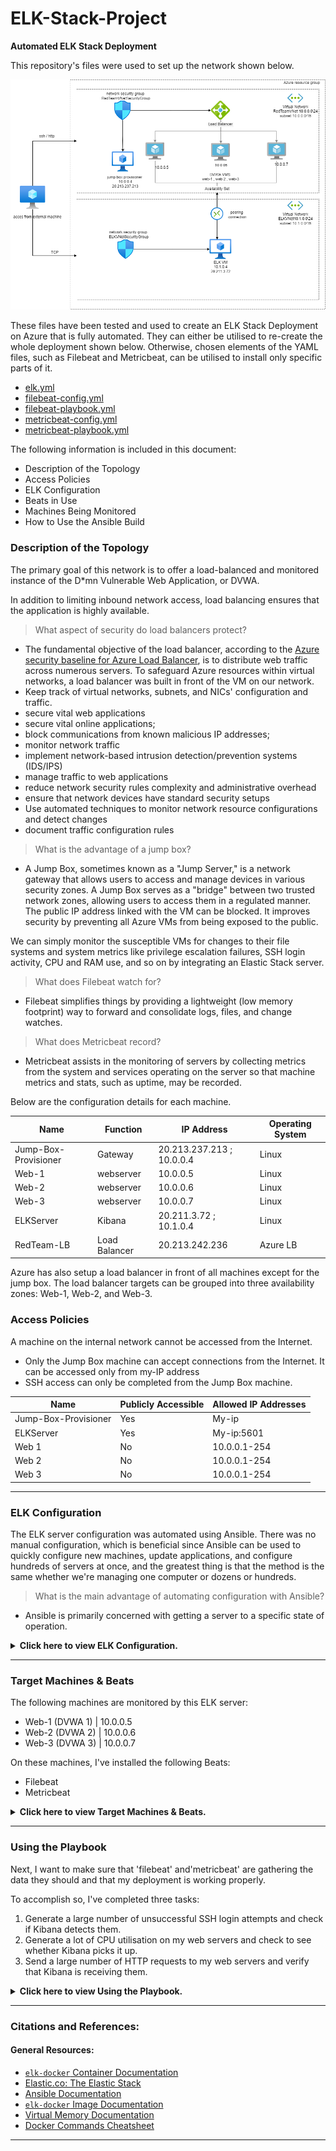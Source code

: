 # ELK-Stack-Project

**Automated ELK Stack Deployment**

This repository's files were used to set up the network shown below.

![vNet Diagram](./Resources/Diagrams/elk.png)

These files have been tested and used to create an ELK Stack Deployment on Azure that is fully automated. They can either be utilised to re-create the whole deployment shown below. Otherwise, chosen elements of the YAML files, such as Filebeat and Metricbeat, can be utilised to install only specific parts of it.

- [elk.yml](./Ansible/elk.yml)
- [filebeat-config.yml](./Ansible/filebeat-config.yml)
- [filebeat-playbook.yml](./Ansible/filebeat-playbook.yml)
- [metricbeat-config.yml](./Ansible/metricbeat-config.yml)
- [metricbeat-playbook.yml](./Ansible/metricbeat-playbook.yml)

The following information is included in this document: 

- Description of the Topology
- Access Policies
- ELK Configuration
- Beats in Use
- Machines Being Monitored
- How to Use the Ansible Build

### Description of the Topology

The primary goal of this network is to offer a load-balanced and monitored instance of the D\*mn Vulnerable Web Application, or DVWA. 

In addition to limiting inbound network access, load balancing ensures that the application is highly available. 


> What aspect of security do load balancers protect?

- The fundamental objective of the load balancer, according to the [Azure security baseline for Azure Load Balancer](https://bit.ly/3AnSRPV), is to distribute web traffic across numerous servers. To safeguard Azure resources within virtual networks, a load balancer was built in front of the VM on our network. 
- Keep track of virtual networks, subnets, and NICs' configuration and traffic. 
- secure vital web applications 
- secure vital online applications; 
- block communications from known malicious IP addresses;
- monitor network traffic 
- implement network-based intrusion detection/prevention systems (IDS/IPS) 
- manage traffic to web applications 
- reduce network security rules complexity and administrative overhead 
- ensure that network devices have standard security setups 
- Use automated techniques to monitor network resource configurations and detect changes 
- document traffic configuration rules

> What is the advantage of a jump box?

- A Jump Box, sometimes known as a "Jump Server," is a network gateway that allows users to access and manage devices in various security zones. A Jump Box serves as a "bridge" between two trusted network zones, allowing users to access them in a regulated manner. The public IP address linked with the VM can be blocked. It improves security by preventing all Azure VMs from being exposed to the public. 

We can simply monitor the susceptible VMs for changes to their file systems and system metrics like privilege escalation failures, SSH login activity, CPU and RAM use, and so on by integrating an Elastic Stack server.

> What does Filebeat watch for?

- Filebeat simplifies things by providing a lightweight (low memory footprint) way to forward and consolidate logs, files, and change watches.

> What does Metricbeat record?

- Metricbeat assists in the monitoring of servers by collecting metrics from the system and services operating on the server so that machine metrics and stats, such as uptime, may be recorded. 

Below are the configuration details for each machine.

| Name                 | Function      | IP Address                | Operating System |
| -------------------- | ------------- | ------------------------- | ---------------- |
| Jump-Box-Provisioner | Gateway       | 20.213.237.213 ; 10.0.0.4 | Linux            |
| Web-1                | webserver     | 10.0.0.5                  | Linux            |
| Web-2                | webserver     | 10.0.0.6                  | Linux            |
| Web-3                | webserver     | 10.0.0.7                  | Linux            |
| ELKServer            | Kibana        | 20.211.3.72 ; 10.1.0.4    | Linux            |
| RedTeam-LB           | Load Balancer | 20.213.242.236            | Azure LB         |

Azure has also setup a load balancer in front of all machines except for the jump box. The load balancer targets can be grouped into three availability zones: Web-1, Web-2, and Web-3.

### Access Policies

A machine on the internal network cannot be accessed from the Internet. 
- Only the Jump Box machine can accept connections from the Internet. It can be accessed only from my-IP address 
- SSH access can only be completed from the Jump Box machine.

| Name                 | Publicly Accessible | Allowed IP Addresses |
| -------------------- | ------------------- | -------------------- |
| Jump-Box-Provisioner | Yes                 | My-ip                |
| ELKServer            | Yes                 | My-ip:5601           |
| Web 1                | No                  | 10.0.0.1-254         |
| Web 2                | No                  | 10.0.0.1-254         |
| Web 3                | No                  | 10.0.0.1-254         |

---

### ELK Configuration

The ELK server configuration was automated using Ansible. There was no manual configuration, which is beneficial since Ansible can be used to quickly configure new machines, update applications, and configure hundreds of servers at once, and the greatest thing is that the method is the same whether we're managing one computer or dozens or hundreds.

> What is the main advantage of automating configuration with Ansible?

- Ansible is primarily concerned with getting a server to a specific state of operation.

<details>
<summary> <b> Click here to view ELK Configuration. </b> </summary>

---

Within the virtual network, we'll set up an ELK server. Specifically, 

- Created a new virtual machine on our virtual network. 
- Configured and installed an ELK instance using an Ansible play. 
- Access to the new server is restricted.

#### Deployed a new VM on our virtual network.

1. Make a new vNet in the same resource group as the one we've been using.

- Make sure this vNet is in a separate area than our other VMs; the region we choose isn't critical as long as it's in a different US region than our other resources; the rest of the settings can be left at default. 

- In this case, IP Addressing has created a new network space of 10.1.0.0/16 automatically. It's fine if our network is different (10.2.0.0 or 10.3.0.0), as long as the default parameters are accepted. Azure generates a working network for you automatically.

![Create vNet](./Resources/img/elkvnet.png)

2. Establish a peer link between our virtual networks. Traffic will be able to flow between our vNets and regions as a result of this. This peer connection will connect our first vNet to our second vNet as well as the other way around, from our second vNet to our first vNet. Traffic will be able to flow in both directions as a result of this. 

- In the Azure Portal, go to 'Virtual Network.' 
- To explore the details of our new vNet, select it. 
- On the left side, pick 'Peerings' under 'Settings.' 
- To create a new Peering, click the + Add button. 
- A unique name for the connection between our new and old vNets, as seen in the sample below. 
- In the 'Virtual Network' dropdown, select our original RedTeam vNet. 
- Leave all other options alone.

![PeeringsELKtoRed](./Resources/img/peering.png)

3. In our virtual network, create a new Ubuntu VM with the following settings: 

- The virtual machine (VM) must have a public IP address. 
- The VM must be added to the new region where our new vNet was built. We want to make sure we select our new vNEt and allow for the creation of a new basic Security Group for this VM. 
- The VM's SSH keys must match those of our WebserverVM. This should be the ssh keys that were created on our jump box's Ansible container.
  ![elkVm](./Resources/img/elk%20vm%20created.png)
- On our jump box, copy the SSH key from the Ansible container: 
- EXECUTE "cat id rsa.pub" 
- Use that SSH key to create a new VM.

#### To install and configure an ELK instance, I created an Ansible play. 

This phase requires us to: 

- Update the Ansible hosts file to include our new VM. 
- Create a new Ansible playbook for our newly acquired ELK virtual machine. 
- Add the new VM to Ansible's hosts file from our Ansible container. 
- RUN 'nano /etc/ansible/hosts' and set 'ansible python interpreter=/usr/bin/python3' to our IP address.

![hosts file editing](./Resources/img/adding%20elk%20to%20hosts%20file.png)

- By defining the term 'name:' to "Configure Elk VM using Docker" in the below play, which represents the header of the YAML file, I established the title of my playbook based on the playbook's main purpose. Then I activated privilege escalation by setting the keyword 'become:' to "true" and configured the user account for the SSH connection by setting the keyword'remote user:' to "Rattanjot" (my user name in VM).

  ![admin](./Resources/img/use%20admin%20user%20in%20ansible%20config.png)

The playbook implements the following tasks:

```yaml
---
- name: Configure Elk VM with Docker
  hosts: elk
  remote_user: Rattanjot
  become: true
  tasks:
```

The ansible package management module is responsible with installing Docker.io in this play. Before installing docker, the keyword 'update cache:' is set to "yes" to download package information from all configured sources and their dependencies, which is required in this situation. To ensure that the package is installed, the keyword'state:' is set to "present."

```yaml
# Use apt module
- name: Install docker.io
  apt:
    update_cache: yes
    name: docker.io
    state: present
```

The ansible package manager module is tasked in this exercise with installing 'pip3', a version of the 'pip installer,' a standard package manager for installing and maintaining Python packages. 
To require the use of apt-get rather than aptitude, the term 'force apt get:' is set to "yes." To ensure that the package is installed, the keyword'state:' is set to "present."

```yaml
# Use apt module
- name: Install pip3
  apt:
    force_apt_get: yes
    name: python3-pip
    state: present
```

The pip installer is used in this play to install docker and then test that it is installed ('state: present').

```yaml
# Use pip module
- name: Install Docker python module
  pip:
    name: docker
    state: present
```

The ansible sysctl module is used to configure the target virtual machine (the Elk server VM) to consume more RAM in this play. The max virtual memory areas in newer versions of Elasticsearch are likely to be too low by default (i.e., 65530), resulting in the following error: "elasticsearch | max virtual memory areas vm.max map count [65530] likely too low, increase to at least [262144]", necessitating the use of the sysctl module (keyword 'value:' set to "262144"). To ensure that the update was applied, the keyword'state:' is set to "present." The sysctl command is used to modify Linux kernel variables at runtime. In order for the changes to be applied to the virtual memory variables, the new variables must be reloaded, so the keyword'reload:' is set to "yes" (this is also necessary in case the VM has been restarted).

```yaml
# Use sysctl module
- name: Use more memory
  sysctl:
    name: vm.max_map_count
    value: "262144"
    state: present
    reload: yes
```

The ansible docker container module is used to download and run our Elk container in this play. The docker hub repository is used to obtain the container. The value of the keyword 'image:' is "sebp/elk:761," where "sebp" is the container's creator (i.e., Sebastien Pujadas). "elk" is the container's name, and "761" is the container's version. When the container is created, the keyword'state:' is set to "started." The keyword'restart policy:' is set to "always," which means that if we restart our web vm, the container will also restart. We'll have to restart our container if we don't have it if we restart the computer without it.

The keyword 'published ports:' is set to the three ports that are utilised by our Elastic stack configuration, namely "5601" for Kibana, "9200" for Elasticsearch for requests by default, and "5400" for Logstash's default port for incoming Beats connections (we will go over the Beats we installed in the following section "Target Machines & Beats").

```yaml
# Use docker_container module
- name: download and launch a docker elk container
  docker_container:
    name: elk
    image: sebp/elk:761
    state: started
    restart_policy: always
    published_ports:
      - 5601:5601
      - 9200:9200
      - 5044:5044
```

The ansible systemd module is used in this play to start Docker on boot, with the keyword 'enabled:' set to "yes."

```yaml
# Use systemd module
- name: Enable service docker on boot
  systemd:
    name: docker
    enabled: yes
```

We can now use run to start launching and exposing the container.

```bash
ansible-playbook elk.yml
```

The following screenshot displays the result of running `elk.yml`

![Install_elk_yml](./Resources/img/install%20elk%20in%20elk%20vm%20with%20ansible.png)

#### Restricted access to the new server.

Using Azure's network security groups, restrict access to the ELK VM in this phase (NSGs). Just like we did when clearing access to the jump box, we'll need to add public IP addresses to a whitelist.

To configure our host IP for Kibana, go to Network Security Group and do the following.

![Docker InboundSecRules output](./Resources/img/restrict%20access.png)

Then try using a web browser. to http://<your.ELK-VM.External.IP>:5601/app/kibana

![Access_Kibana](./Resources/img/kibana%20runing.png)

</details>

---

### Target Machines & Beats

The following machines are monitored by this ELK server:

- Web-1 (DVWA 1) | 10.0.0.5
- Web-2 (DVWA 2) | 10.0.0.6
- Web-3 (DVWA 3) | 10.0.0.7

On these machines, I've installed the following Beats:

- Filebeat
- Metricbeat

<details>
<summary> <b> Click here to view Target Machines & Beats. </b> </summary>

---

We may obtain the following data from each machine using these Beats: 

'Filebeat': Filebeat monitors the filesystem for changes. I use it to collect system logs and, more precisely, to detect failed sudo escalations and SSH login attempts. 

We'll start by creating [filebeat-config.yml](./Ansible/filebeat-config.yml) and [metricbeat-config.yml](./Ansible/metricbeat-config.yml) configuration files, then Ansible playbook files for both.

Once we've had this file on our Ansible container, we'll need to change it as follows: 

- Elastic is the username, and changeme is the password. 
- Go to line #1106 and replace the IP address with the ELK machine's IP address. 
  output.elasticsearch:
  hosts: ["10.1.0.4:9200"]
  username: "elastic"
  password: "changeme"
- Go to line #1806 and replace the IP address with our ELK machine's IP address. 
  setup.kibana:
  host: "10.1.0.4:5601"
- Save both files filebeat-config.yml and metricbeat-config.yml into `/etc/ansible/files/`

Next, create a new playbook that installs Filebeat & Metricbeat, and then create a playbook file, `filebeat-playbook.yml` & `metricbeat-playbook.yml`

RUN `nano filebeat-playbook.yml` to enable the filebeat service on boot by Filebeat playbook template below:

```yaml
---
- name: Install and Launch Filebeat
  hosts: webservers
  become: yes
  tasks:
    # Use command module
    - name: Download filebeat .deb file
      command: curl -L -O https://artifacts.elastic.co/downloads/beats/filebeat/filebeat-7.4.0-amd64.deb
      # Use command module
    - name: Install filebeat .deb
      command: dpkg -i filebeat-7.4.0-amd64.deb
      # Use copy module
    - name: Drop in filebeat.yml
      copy:
        src: /etc/ansible/filebeat-config.yml
        dest: /etc/filebeat/filebeat.yml
      # Use command module
    - name: Enable and Configure System Module
      command: filebeat modules enable system
      # Use command module
    - name: Setup filebeat
      command: filebeat setup
      # Use command module
    - name: Start filebeat service
      command: service filebeat start
      # Use systemd module
    - name: Enable service filebeat on boot
      systemd:
        name: filebeat
        enabled: yes
```

![Filebeat_playbook](./Resources/img/filebeat%20playbook.png)

- RUN `ansible-playbook filebeat-playbook.yml`

![Filebeat_playbook_result](./Resources/img/filebeat%20playbook%20test.png)

Return to the Filebeat installation page on the ELK server GUI to ensure our playbook is complete.

![Filebeat_playbook_verify](./Resources/img/filebeat%20verify.png)

`Metricbeat`: Metricbeat detects changes in system metrics, such as CPU usage and memory usage.

RUN `nano metricbeat-playbook.yml` to enable the metricbeat service on boot by Metricbeat playbook template below:

```yaml
---
- name: Install and Launch Metricbeat
  hosts: webservers
  become: true
  tasks:
    # Use command module
    - name: Download metricbeat
      command: curl -L -O https://artifacts.elastic.co/downloads/beats/metricbeat/metricbeat-7.4.0-amd64.deb
      # Use command module
    - name: install metricbeat
      command: dpkg -i metricbeat-7.4.0-amd64.deb
      # Use copy module
    - name: drop in metricbeat config
      copy:
        src: /etc/ansible/roles/install-metricbeat/files/metricbeat-config.yml
        dest: /etc/metricbeat/metricbeat.yml
      # Use command module
    - name: enable and configure docker module for metric beat
      command: metricbeat modules enable docker
      # Use command module
    - name: setup metric beat
      command: metricbeat setup
      # Use command module
    - name: start metric beat
      command: service metricbeat start
      # Use systemd module
    - name: Enable service metricbeat on boot
      systemd:
        name: metricbeat
        enabled: yes
```

![Metricbeat_playbook](./Resources/img/metricbeat%20playbook.png)

- RUN `ansible-playbook metricbeat-playbook.yml`

![Metricbeat_playbook_result](./Resources/img/metricbeat%20playbook%20test.png)

</details>

---

### Using the Playbook

Next, I want to make sure that 'filebeat' and'metricbeat' are gathering the data they should and that my deployment is working properly. 

To accomplish so, I've completed three tasks: 

1. Generate a large number of unsuccessful SSH login attempts and check if Kibana detects them. 
2. Generate a lot of CPU utilisation on my web servers and check to see whether Kibana picks it up. 
3. Send a large number of HTTP requests to my web servers and verify that Kibana is receiving them.

<details>
<summary> <b> Click here to view Using the Playbook. </b> </summary>

---

#### Generate a large number of unsuccessful SSH login attempts and check if Kibana detects them:

These attempts were made to create To produce unsuccessful attempts, I purposefully tried to connect to my Web-1 web server from the Jump Box rather than from my Ansible container (the server can't authenticate my private key outside of the container). The ELK Stack scripts all make reference to [Elk_Stack_scripts.sh](./Linux/Elk_Stack_scripts.sh)

To do this, I used the simple script below to automate 1000 unsuccessful SSH login attempts:

```bash
for i in {1..1000}; do ssh Rattanjot@10.0.0.5; done
```

![ssh failed attempts](./Resources/img/hit%20web%201%20server%20with%20failed%20ssh.png)

Next, we look in Kibana to see whether any unsuccessful attempts have been recorded.:

![filebeat failed ssh attempts](./Resources/img/filebeat%20fiald%20ssh%20result.png)

All of the unsuccessful attempts were recognised and forwarded to Kibana, as I can see.


- Now I can test that 'filebeat' is logging all unsuccessful attempts on all web servers where 'filebeat' was installed by running the same short script command with a few changes. 

I want to execute a programme that will attempt to SSH into numerous web servers at once and run indefinitely until I stop it:

```bash
while true; do for i in {5..6}; do ssh Rattanjot@10.0.0.$i; done
```


Next, I'd like to ensure that'metricbeat' is operational. I'll accomplish this by running a linux stress test. 

#### Generate a lot of CPU utilisation on my web servers and check to see whether Kibana picks it up.

1. With the following command, I launch my Ansible container from my Jump Box.:

```bash
sudo docker start goofy_wright && sudo docker attach goofy_wright
```

2. Then connect to Web-1 via SSH from my Ansible container.

```bash
ssh Rattanjot@10.0.0.5
```

3. Install the 'stress' module with the command below:

```bash
sudo apt install stress
```

4. Run the service using the following command and wait a few minutes for the stress test to complete:

```bash
sudo stress --cpu 1
```

-Note: The stress application will continue to run until we press Ctrl+C to stop it. 

Next, go to the Metrics tab for that VM in Kibana and compare the CPU utilisation of two web servers to determine if metricbeat is recording the rise in CPU usage caused by our stress command:
![cpu stress test results](./Resources/img/cpu%20usage%202.png)

#### Send a large number of HTTP requests to my web servers and verify that Kibana is receiving them. 

This time, we'll send a large number of HTTP requests to one of my web servers. To accomplish so, I'll use the command 'wget' to execute a DOS attack.

1. Go to my Jump Box Provisioner and log in.

   - ```bash
        ssh Rattanjot@<jump-box-provisioner>
     ```

2. To allow my Jump Box (10.0.0.4) to connect to my web servers through HTTP on port 80, we'll need to set a new firewall rule. In order to do this, I create a new Inbound Security Rule in the Red-Team Network Security Group:

3. To download the file 'index.html' from Web-1 VM, use the command below:

   - ```bash
        wget 10.0.0.5
     ```


4. Using the 'ls' command, verify that the file has been downloaded:

   - ```bash
        Rattanjot@Jump-Box-Provisioner:~$ ls
        index.html
     ```

5. Next, use the 'while' loop to run the 'wget' command in a loop to make a large number of web requests:

   - ```bash
        while true; do wget 10.0.0.5; done
     ```

As a result, the 'Load,' 'Memory Usage,' and 'Network Traffic' parameters were all exceeded, as seen below:

![load increase DoS](./Resources/img/heavy%20web%20requests.png)

By adding the parameter '-O' to my command, I can select a destination file where all of the 'index.html' files will be concatenated and written to, I can prevent the construction of the 'index.html' file. 

I won't write the 'index.html' files to any output file since I don't want to store them; instead, I'll send them directly to a directory that doesn't save anything, such as 

I use the following command to do that:

```bash
while true; do wget 10.0.0.5 -O /dev/null; done
```

Now, if I want to make a 'wget' DoS request on all of my web servers, I can use the same command I used to make unsuccessful SSH login attempts on all of my web servers, but this time I'll change it to send 'wget' requests to all of them:

```bash
while true; do for i in {5..6}; do wget -O /dev/null 10.0.0.$i; done
```

Because I'm using the 'while' loop, we'll need to use CTRL + C to halt the 'wget' queries.

My Elastic Stack server is now up and running, monitoring my load-balanced exposed DVWA web application appropriately.

</details>

---

### Citations and References:

#### General Resources:

- [`elk-docker` Container Documentation](https://elk-docker.readthedocs.io/)
- [Elastic.co: The Elastic Stack](https://www.elastic.co/elastic-stack)
- [Ansible Documentation](https://docs.ansible.com/ansible/latest/index.html)
- [`elk-docker` Image Documentation](https://elk-docker.readthedocs.io/#elasticsearch-logstash-kibana-elk-docker-image-documentation)
- [Virtual Memory Documentation](https://www.elastic.co/guide/en/elasticsearch/reference/5.0/vm-max-map-count.html#vm-max-map-count)
- [Docker Commands Cheatsheet](https://phoenixnap.com/kb/list-of-docker-commands-cheat-sheet)


---
